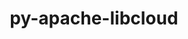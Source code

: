 ---
title: "py-apache-libcloud"
layout: cache
categories: [package, v0.19]
meta: {"versions": ["1.2.1"], "compilers": ["gcc@=11.1.0", "oneapi@=2022.1.0"], "oss": ["ubuntu20.04"], "platforms": ["linux"], "targets": ["x86_64"], "stacks": ["e4s", "e4s-oneapi"], "num_specs": 2, "num_specs_by_stack": {"e4s": 1, "e4s-oneapi": 1}}
spec_details: [{"hash": "pqcrlcldg64mtco6ljakijtko6or7los", "compiler": "gcc@=11.1.0", "versions": ["1.2.1"], "os": "ubuntu20.04", "platform": "linux", "target": "x86_64", "variants": ["build_system=python_pip"], "stacks": ["e4s"], "size": "-", "tarball": "https://binaries.spack.io/releases/v0.19/build_cache/linux-ubuntu20.04-x86_64/gcc-11.1.0/py-apache-libcloud-1.2.1/linux-ubuntu20.04-x86_64-gcc-11.1.0-py-apache-libcloud-1.2.1-pqcrlcldg64mtco6ljakijtko6or7los.spack"}, {"hash": "czveajuksn45rhu7admbmgtl5ymomqxo", "compiler": "oneapi@=2022.1.0", "versions": ["1.2.1"], "os": "ubuntu20.04", "platform": "linux", "target": "x86_64", "variants": ["build_system=python_pip"], "stacks": ["e4s-oneapi"], "size": "-", "tarball": "https://binaries.spack.io/releases/v0.19/build_cache/linux-ubuntu20.04-x86_64/oneapi-2022.1.0/py-apache-libcloud-1.2.1/linux-ubuntu20.04-x86_64-oneapi-2022.1.0-py-apache-libcloud-1.2.1-czveajuksn45rhu7admbmgtl5ymomqxo.spack"}]
---